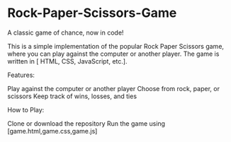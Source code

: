 # Rock-Paper-Scissors-Game <br>
A classic game of chance, now in code!

This is a simple implementation of the popular Rock Paper Scissors game, where you can play against the computer or another player. The game is written in 
 [ HTML, CSS, JavaScript, etc.].

Features:

Play against the computer or another player
Choose from rock, paper, or scissors
Keep track of wins, losses, and ties

How to Play:

Clone or download the repository
Run the game using [game.html,game.css,game.js]
